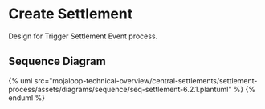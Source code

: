 # Create Settlement

Design for Trigger Settlement Event process.

## Sequence Diagram

{% uml src="mojaloop-technical-overview/central-settlements/settlement-process/assets/diagrams/sequence/seq-settlement-6.2.1.plantuml" %}
{% enduml %}
